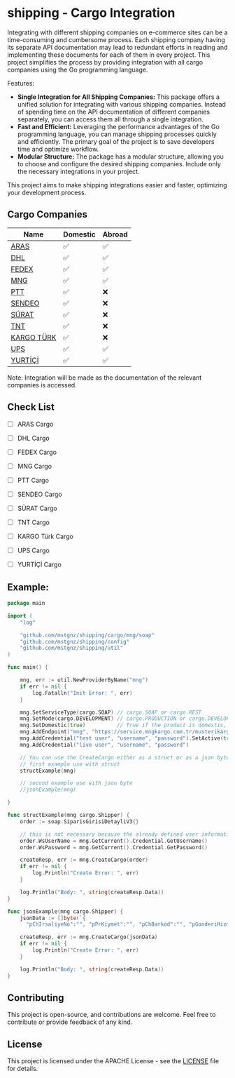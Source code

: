 # shipping - Cargo Integration

Integrating with different shipping companies on e-commerce sites can be a time-consuming and cumbersome process. Each shipping company having its separate API documentation may lead to redundant efforts in reading and implementing these documents for each of them in every project. This project simplifies the process by providing integration with all cargo companies using the Go programming language.


Features:
- **Single Integration for All Shipping Companies:** This package offers a unified solution for integrating with various shipping companies. Instead of spending time on the API documentation of different companies separately, you can access them all through a single integration.
- **Fast and Efficient:** Leveraging the performance advantages of the Go programming language, you can manage shipping processes quickly and efficiently. The primary goal of the project is to save developers time and optimize workflow.
- **Modular Structure:** The package has a modular structure, allowing you to choose and configure the desired shipping companies. Include only the necessary integrations in your project.

This project aims to make shipping integrations easier and faster, optimizing your development process.


## Cargo Companies
| Name                                        | Domestic           | Abroad             |
|---------------------------------------------|--------------------|--------------------|
| [ARAS](https://www.araskargo.com.tr/)       | :white_check_mark: | :white_check_mark: |
| [DHL](https://www.dhl.com/)                 | :white_check_mark: | :white_check_mark: |
| [FEDEX](https://www.fedex.com/)             | :white_check_mark: | :white_check_mark: |
| [MNG](https://www.mngkargo.com.tr/)         | :white_check_mark: | :white_check_mark: |
| [PTT](https://gonderitakip.ptt.gov.tr/)     | :white_check_mark: | :x:                |
| [SENDEO](https://sendeo.com.tr/)            | :white_check_mark: | :x:                |
| [SÜRAT](https://www.suratkargo.com.tr/)     | :white_check_mark: | :x:                |
| [TNT](https://www.tnt.com/)                 | :white_check_mark: | :x:                |
| [KARGO TÜRK](https://www.kargoturk.com.tr/) | :white_check_mark: | :x:                |
| [UPS](https://www.ups.com.tr/)              | :white_check_mark: | :white_check_mark: |
| [YURTİÇİ](https://www.yurticikargo.com/)    | :white_check_mark: | :white_check_mark: |

Note: Integration will be made as the documentation of the relevant companies is accessed.


## Check List
- [ ] ARAS Cargo
- [ ] DHL Cargo
- [ ] FEDEX Cargo
- [ ] MNG Cargo
- [ ] PTT Cargo
- [ ] SENDEO Cargo
- [ ] SÜRAT Cargo
- [ ] TNT Cargo
- [ ] KARGO Türk Cargo
- [ ] UPS Cargo
- [ ] YURTİÇİ Cargo


## Example:
```go
package main

import (
	"log"

	"github.com/mstgnz/shipping/cargo/mng/soap"
	"github.com/mstgnz/shipping/config"
	"github.com/mstgnz/shipping/util"
)

func main() {

	mng, err := util.NewProviderByName("mng")
	if err != nil {
		log.Fatalln("Init Error: ", err)
	}

	mng.SetServiceType(cargo.SOAP) // cargo.SOAP or cargo.REST
	mng.SetMode(cargo.DEVELOPMENT) // cargo.PRODUCTION or cargo.DEVELOPMENT
	mng.SetDomestic(true)          // True if the product is domestic, False if it is abroad
	mng.AddEndpoint("mng", "https://service.mngkargo.com.tr/musterikargosiparis/musterikargosiparis.asmx?WSDL", "https://service.mngkargo.com.tr/tservis/musterikargosiparis.asmx?WSDL").SetActive(true)
	mng.AddCredential("test user", "username", "password").SetActive(true)
	mng.AddCredential("live user", "username", "password")

	// You can use the CreateCargo either as a struct or as a json byte.
	// first example use with struct
	structExample(mng)

	// second example use with json byte
	//jsonExample(mng)

}

func structExample(mng cargo.Shipper) {
	order := soap.SiparisGirisiDetayliV3{}

	// this is not necessary because the already defined user information will be set in the background.
	order.WsUserName = mng.GetCurrent().Credential.GetUsername()
	order.WsPassword = mng.GetCurrent().Credential.GetPassword()

	createResp, err := mng.CreateCargo(order)
	if err != nil {
		log.Println("Create Error: ", err)
	}

	log.Println("Body: ", string(createResp.Data))
}

func jsonExample(mng cargo.Shipper) {
	jsonData := []byte(`{
      "pChIrsaliyeNo":"", "pPrKiymet":"", "pChBarkod":"", "pGonderiHizmetSekli":"", "pTeslimSekli":0, "pFlAlSms":0, "pFlGnSms":0, "pKargoParcaList":"", "pAliciMusteriAdi":"", "pChSiparisNo":"", "pLuOdemeSekli":"", "pFlAdresFarkli":"", "pChIl":"", "pChIlce":"", "pChAdres":"", "pChTelCep":"", "pChEmail":"", "pMalBedeliOdemeSekli":"", "pFlKapidaOdeme":0, "pChIcerik":"", "pAliciMusteriMngNo":"", "pAliciMusteriBayiNo":"", "pChSemt":"", "pChMahalle":"", "pChMeydanBulvar":"", "pChCadde":"", "pChSokak":"", "pChFax":"", "pChVergiDairesi":"", "pChVergiNumarasi":"", "pPlatformKisaAdi":"", "pPlatformSatisKodu":"", "pChTelEv":"", "pChTelIs":""}`)

	createResp, err := mng.CreateCargo(jsonData)
	if err != nil {
		log.Println("Create Error: ", err)
	}

	log.Println("Body: ", string(createResp.Data))
}
```

## Contributing
This project is open-source, and contributions are welcome. Feel free to contribute or provide feedback of any kind.


## License
This project is licensed under the APACHE License - see the [LICENSE](LICENSE) file for details.